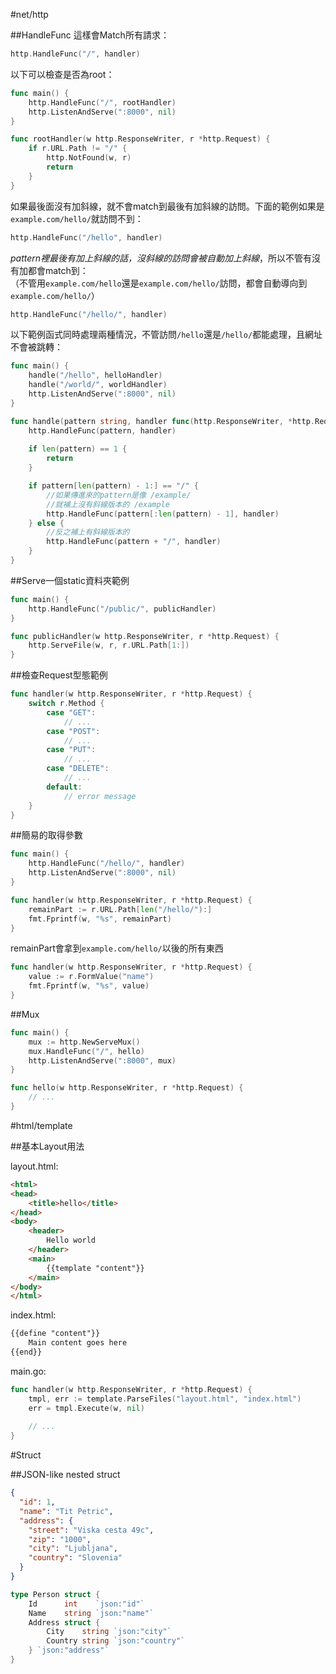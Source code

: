 #net/http

##HandleFunc
這樣會Match所有請求：
```go
http.HandleFunc("/", handler)
```

以下可以檢查是否為root：
```go
func main() {
    http.HandleFunc("/", rootHandler)
    http.ListenAndServe(":8000", nil)
}

func rootHandler(w http.ResponseWriter, r *http.Request) {
    if r.URL.Path != "/" {
        http.NotFound(w, r)
        return
    }
}
```

如果最後面沒有加斜線，就不會match到最後有加斜線的訪問。下面的範例如果是`example.com/hello/`就訪問不到：
```go
http.HandleFunc("/hello", handler)
```
*pattern裡最後有加上斜線的話，沒斜線的訪問會被自動加上斜線*，所以不管有沒有加都會match到：  
（不管用`example.com/hello`還是`example.com/hello/`訪問，都會自動導向到`example.com/hello/`）
```go
http.HandleFunc("/hello/", handler)
```

以下範例函式同時處理兩種情況，不管訪問`/hello`還是`/hello/`都能處理，且網址不會被跳轉：
```go
func main() {
    handle("/hello", helloHandler)
    handle("/world/", worldHandler)
    http.ListenAndServe(":8000", nil)
}

func handle(pattern string, handler func(http.ResponseWriter, *http.Request)) {
	http.HandleFunc(pattern, handler)
	
	if len(pattern) == 1 {
		return
	}

	if pattern[len(pattern) - 1:] == "/" {
	    //如果傳進來的pattern是像 /example/
	    //就補上沒有斜線版本的 /example
		http.HandleFunc(pattern[:len(pattern) - 1], handler)
	} else {
	    //反之補上有斜線版本的
		http.HandleFunc(pattern + "/", handler)
	}
}
```

##Serve一個static資料夾範例
```go
func main() {
    http.HandleFunc("/public/", publicHandler)
}

func publicHandler(w http.ResponseWriter, r *http.Request) {
    http.ServeFile(w, r, r.URL.Path[1:])
}
```

##檢查Request型態範例
```go
func handler(w http.ResponseWriter, r *http.Request) {
    switch r.Method {
        case "GET":
            // ...
        case "POST":
            // ...
        case "PUT":
            // ...
        case "DELETE":
            // ...
        default:
            // error message
    }
}
```

##簡易的取得參數
```go
func main() {
    http.HandleFunc("/hello/", handler)
    http.ListenAndServe(":8000", nil)
}

func handler(w http.ResponseWriter, r *http.Request) {
    remainPart := r.URL.Path[len("/hello/"):]
    fmt.Fprintf(w, "%s", remainPart)
}
```
remainPart會拿到`example.com/hello/`以後的所有東西

```go
func handler(w http.ResponseWriter, r *http.Request) {
    value := r.FormValue("name")
    fmt.Fprintf(w, "%s", value)
}
```

##Mux
```go
func main() {
    mux := http.NewServeMux()
    mux.HandleFunc("/", hello)
    http.ListenAndServe(":8000", mux)
}

func hello(w http.ResponseWriter, r *http.Request) {
    // ...
}
```

#html/template

##基本Layout用法

layout.html: 
```html
<html>
<head>
    <title>hello</title>
</head>
<body>
    <header>
        Hello world
    </header>
    <main>
        {{template "content"}}
    </main>
</body>
</html>
```

index.html: 
```html
{{define "content"}}
    Main content goes here
{{end}}
```

main.go:
```go
func handler(w http.ResponseWriter, r *http.Request) {
    tmpl, err := template.ParseFiles("layout.html", "index.html")
    err = tmpl.Execute(w, nil)
    
    // ...
}
```

#Struct

##JSON-like nested struct

```json
{
  "id": 1,
  "name": "Tit Petric",
  "address": {
    "street": "Viska cesta 49c",
    "zip": "1000",
    "city": "Ljubljana",
    "country": "Slovenia"
  }
}
```

```go
type Person struct {
    Id      int    `json:"id"`
    Name    string `json:"name"`
    Address struct {
        City    string `json:"city"`
        Country string `json:"country"`
    } `json:"address"`
}
```

